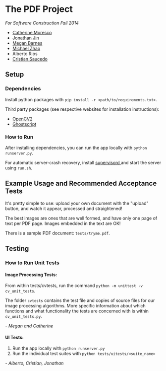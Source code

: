 # The PDF Project 

*For Software Construction Fall 2014*

- [ Catherine Moresco ](https://github.com/catherinemoresco/)
- [ Jonathan Jin ](https://github.com/jinnovation)
- [ Megan Barnes ](https://github.com/meganbarnes)
- [ Michael Zhao ](https://github.com/ucmz)
- Alberto Rios
- [ Cristian Saucedo ](https://github.com/saucedox)

## Setup
### Dependencies
Install python packages with `pip install -r <path/to/requirements.txt>`.

Third party packages (see respective websites for installation instructions):

- [OpenCV2](http://opencv.org/)
- [Ghostscript](http://ghostscript.com/doc/current/Install.htm)

### How to Run
After installing dependencies, you can run the app locally with 
`python runserver.py`.

For automatic server-crash recovery, install [ supervisord
](http://supervisord.org/) and start the server using `run.sh`.

## Example Usage and Recommended Acceptance Tests
It's pretty simple to use: upload your own document with the "upload" button,
  and watch it appear, processed and straightened!

The best images are ones that are well formed, and have only one page of text
per PDF page. Images embedded in the text are OK!

There is a sample PDF document: `tests/tryme.pdf`.

## Testing
### How to Run Unit Tests
#### Image Processing Tests:
From within tests/cvtests, run the command `python -m unittest -v
cv_unit_tests`.

The folder `cvtests` contains the test file and copies of source files for our
image processing algorithms.  More specific information about which functions
and what functionality the tests are concerned with is within
`cv_unit_tests.py`.

*- Megan and Catherine*

#### UI Tests:

1. Run the app locally with `python runserver.py`
2. Run the individual test suites with `python tests/uitests/<suite_name>`

 *- Alberto, Cristian, Jonathan*

